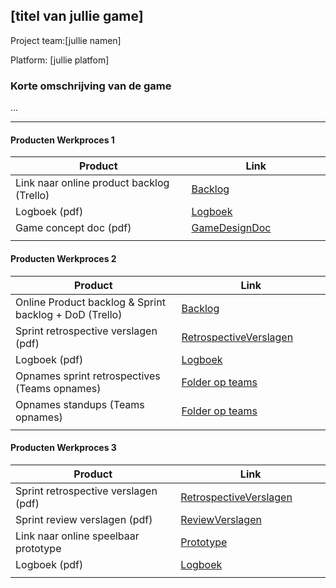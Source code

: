 ## [titel van jullie game]

Project team:[jullie namen]

Platform:
[jullie platfom]

### Korte omschrijving van de game

...

---

#### Producten Werkproces 1

| Product  | Link |
| ------ |  ------ |
| Link naar online product backlog (Trello) | [Backlog]
| Logboek (pdf)                             | [Logboek]
| Game concept doc (pdf)                    | [GameDesignDoc]
|<img width=500/>|<img width=300/>|

#### Producten Werkproces 2

| Product  | Link |
| ------ |  ------ |
| Online Product backlog & Sprint backlog + DoD (Trello)    | [Backlog]
| Sprint retrospective verslagen (pdf)                      | [RetrospectiveVerslagen]
| Logboek (pdf)                                             | [Logboek]
| Opnames sprint retrospectives (Teams opnames)             | [Folder op teams]
| Opnames standups (Teams opnames)                          | [Folder op teams]
|<img width=500/>|<img width=300/>|

#### Producten Werkproces 3

| Product  | Link |
| ------ |  ------ |
| Sprint retrospective verslagen (pdf)  | [RetrospectiveVerslagen]
| Sprint review verslagen (pdf)         | [ReviewVerslagen]
| Link naar online speelbaar prototype  | [Prototype]
| Logboek (pdf)                         | [Logboek]
|<img width=500/>|<img width=300/>|

   [Backlog]: <https://unreal-academy.codecks.io/decks/152-sprint-backlog-06/card/4xu-instelbaarheid-2-handed-weapons>
   [Logboek]: <https://github.com/Wes34840/agp_inlever_template/blob/master/producten/logboek.pdf>
   [GameDesignDoc]: <https://github.com/Wes34840/agp_inlever_template/blob/master/producten/GameDesignDoc.pdf>
   [RetrospectiveVerslagen]: <https://github.com/Wes34840/agp_inlever_template/blob/master/producten/RetrospectiveVerslagen.pdf>
   [ReviewVerslagen]: <https://github.com/Wes34840/agp_inlever_template/blob/master/producten/ReviewVerslagen.pdf>
   [Prototype]: <https://www.mijnmytheprototype.nl>
   [Folder op teams]: <https://mediacollegeamsterdam.sharepoint.com/:w:/r/teams/XR-labHLO/Gedeelde%20documenten/General/Stand-ups%20-%20VRShooter%202024%20-%20Periode%204.docx?d=w0cf309a08e9349c8b20631380ddeb72d&csf=1&web=1&e=VOpH8c&isSPOFile=1>

